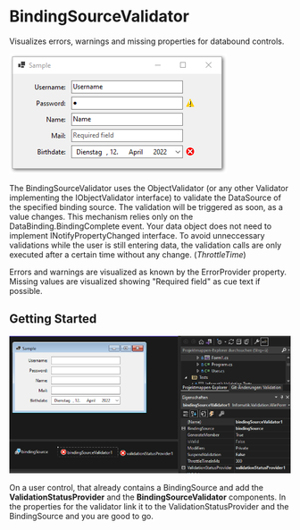 # BindingSourceValidator

Visualizes errors, warnings and missing properties for databound controls.

![sample](sample.png)

The BindingSourceValidator uses the ObjectValidator (or any other Validator implementing the IObjectValidator interface)
to validate the DataSource of the specified binding source. The validation will be triggered as soon, as a value 
changes. This mechanism relies only on the DataBinding.BindingComplete event.
Your data object does not need to implement INotifyPropertyChanged interface.
To avoid unneccessary validations while the user is still entering data, 
the validation calls are only executed after a certain time without any change. (*ThrottleTime*)

Errors and warnings are visualized as known by the ErrorProvider property. Missing values are visualized showing "Required field" as cue text if possible.

## Getting Started

![getting-started](getting-started.png)

On a user control, that already contains a BindingSource and add the **ValidationStatusProvider** and the **BindingSourceValidator** components. In the properties for the validator link it to the ValidationStatusProvider and the BindingSource and you are good to go.